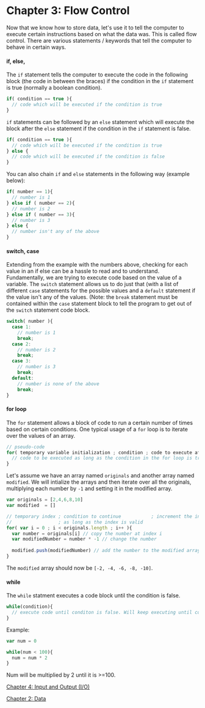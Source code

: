 Chapter 3: Flow Control
===========

Now that we know how to store data, let's use it to tell the computer to execute certain instructions based on what the data was. This is called flow control. There are various statements / keywords that tell the computer to behave in certain ways.

#### if, else, 

The ```if``` statement tells the computer to execute the code in the following block (the code in between the braces) if the condition in the ```if``` statement is true (normally a boolean condition).

```javascript
if( condition == true ){
  // code which will be executed if the condition is true
}
```

```if``` statements can be followed by an ```else``` statement which will execute the block after the ```else``` statement if the condition in the ```if``` statement is false.

```javascript
if( condition == true ){
  // code which will be executed if the condition is true
} else {
  // code which will be executed if the condition is false
}
```

You can also chain ```if``` and ```else``` statements in the following way (example below):

```javascript
if( number == 1){
  // number is 1
} else if ( number == 2){
  // number is 2
} else if ( number == 3){
  // number is 3
} else {
  // number isn't any of the above
}
```

#### switch, case

Extending from the example with the numbers above, checking for each value in an if else can be a hassle to read and to understand. Fundamentally, we are trying to execute code based on the value of a variable. The ```switch``` statement allows us to do just that (with a list of different ```case``` statements for the possible values and a ```default``` statement if the value isn't any of the values. (Note: the ```break``` statement must be contained within the ```case``` statement block to tell the program to get out of the ```switch``` statement code block.

```javascript
switch( number ){
  case 1:
    // number is 1
    break;
  case 2:
    // number is 2
    break;
  case 3:
    // number is 3
    break;
  default:
    // number is none of the above
    break;
}
```

#### for loop

The ```for``` statement allows a block of code to run a certain number of times based on certain conditions. One typical usage of a ```for``` loop is to iterate over the values of an array.

```javascript
// pseudo-code
for( temporary variable initialization ; condition ; code to execute after each run){
  // code to be executed as long as the condition in the for loop is true
}
```

Let's assume we have an array named ```originals``` and another array named ```modified```. We will intialize the arrays and then iterate over all the originals, multiplying each number by ```-1``` and setting it in the modified array.

```javascript
var originals = [2,4,6,8,10]
var modified  = []

// temporary index ; condition to continue           ; increment the index by 1 after every iteration
//                 ; as long as the index is valid 
for( var i = 0 ; i < originals.length ; i++ ){
  var number = originals[i] // copy the number at index i
  var modifiedNumber = number * -1 // change the number
  
  modified.push(modifiedNumber) // add the number to the modified array
}
```

The ```modified``` array should now be ```[-2, -4, -6, -8, -10]```.

#### while

The ```while``` statment executes a code block until the condition is false.

```javascript
while(condition){
  // execute code until conditon is false. Will keep executing until condition is false
}
```

Example:

```javascript
var num = 0

while(num < 100){
  num = num * 2
}
```

Num will be multiplied by 2 until it is >=100.

[Chapter 4: Input and Output (I/O)](chapter4.md)

[Chapter 2: Data](chapter2.md)

